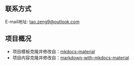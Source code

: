 ## 联系方式

E-mail地址: tao.zeng9@outlook.com


## 项目概况

- 项目模板克隆并修改自：[mkdocs-material](https://squidfunk.github.io/mkdocs-material/)
- 项目内容克隆并修改自：[markdown-with-mkdocs-material](https://cyent.github.io/markdown-with-mkdocs-material/)
